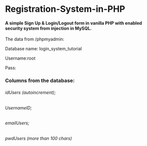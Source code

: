 # Registration-System-in-PHP
#### A simple Sign Up &amp; Login/Logout form in vanilla PHP with enabled security system from injection in MySQL.

The data from /phpmyadmin:

Database name: login_system_tutorial

Username:root

Pass: 



### Columns from the database:


###### idUsers (autoincrement);

###### UsernameID;

###### emailUsers;

###### pwdUsers (more than 100 chars)
